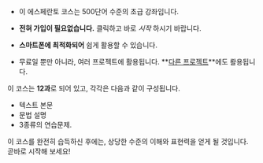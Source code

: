 - 이 에스페란토 코스는 500단어 수준의 초급 강좌입니다.

- **전혀 가입이 필요없습니다.** 클릭하고 바로 *시작* 하시기 바랍니다.
- **스마트폰에 최적화되어** 쉽게 활용할 수 있습니다.
- 무료일 뿐만 아니라, 여러 프로젝트에 활용됩니다. **[다른 프로젝트](https://github.com/Esperanto/kurso-zagreba-metodo)**에도 뢀용됩니다.

이 코스는 **12과**로 되어 있고, 각각은 다음과 같이 구성됩니다.

- 텍스트 본문
- 문법 설명
- 3종류의 연습문제.

이 코스를 완전히 습득하신 후에는, 상당한 수준의 이해와 표현력을 얻게 될 것입니다. 곧바로 시작해 보세요!
